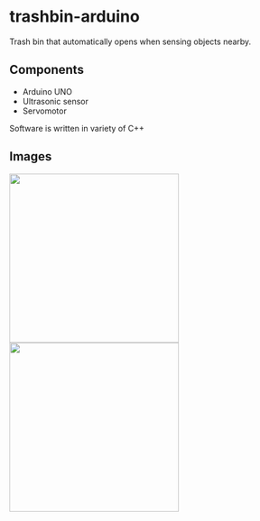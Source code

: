 # trashbin-arduino
Trash bin that automatically opens when sensing objects nearby.

## Components
- Arduino UNO
- Ultrasonic sensor
- Servomotor

Software is written in variety of C++

## Images

<img src="https://user-images.githubusercontent.com/45354116/171810769-eb8fe9fe-0649-4af7-a518-f420f15b5fd4.jpg" width="300">
<img src="https://user-images.githubusercontent.com/45354116/171810782-11295662-28d7-45ad-9262-26114977cfca.jpg" width="300">
